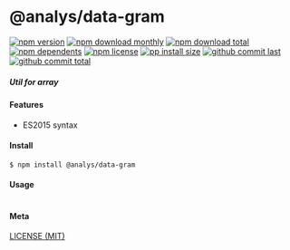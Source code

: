 # @analys/data-gram

[![npm version][badge-npm-version]][url-npm]
[![npm download monthly][badge-npm-download-monthly]][url-npm]
[![npm download total][badge-npm-download-total]][url-npm]
[![npm dependents][badge-npm-dependents]][url-github]
[![npm license][badge-npm-license]][url-npm]
[![pp install size][badge-pp-install-size]][url-pp]
[![github commit last][badge-github-last-commit]][url-github]
[![github commit total][badge-github-commit-count]][url-github]

[//]: <> (Shields)
[badge-npm-version]: https://flat.badgen.net/npm/cell/@analys/data-gram
[badge-npm-download-monthly]: https://flat.badgen.net/npm/dm/@analys/data-gram
[badge-npm-download-total]:https://flat.badgen.net/npm/dt/@analys/data-gram
[badge-npm-dependents]: https://flat.badgen.net/npm/dependents/@analys/data-gram
[badge-npm-license]: https://flat.badgen.net/npm/license/@analys/data-gram
[badge-pp-install-size]: https://flat.badgen.net/packagephobia/install/@analys/data-gram
[badge-github-last-commit]: https://flat.badgen.net/github/last-commit/hoyeungw/vect
[badge-github-commit-count]: https://flat.badgen.net/github/commits/hoyeungw/vect

[//]: <> (Link)
[url-npm]: https://npmjs.org/package/@analys/data-gram
[url-pp]: https://packagephobia.now.sh/result?p=@analys/data-gram
[url-github]: https://github.com/hoyeungw/vect

##### Util for array

#### Features

- ES2015 syntax

#### Install
```console
$ npm install @analys/data-gram
```

#### Usage
```js
```

#### Meta
[LICENSE (MIT)](LICENSE)
